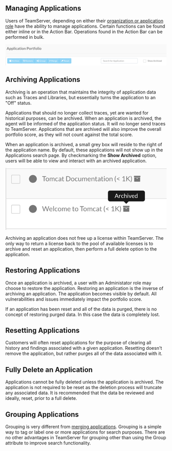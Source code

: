 <!--
title: "Managing Applications"
description: "Overview of the core operations for an application from the action bar."
tags: "TeamServer application archiving restoring resetting deleting"
-->

## Managing Applications
Users of TeamServer, depending on either their [organization or application role](user_tsguideset.html#roles) have the ability to manage applications. Certain functions can be found either inline or in the Action Bar. Operations found in the Action Bar can be performed in bulk.

<a href="assets/images/Application_Action_Bar.png" rel="lightbox" title="Application Action Bar"><img class="thumbnail" src="assets/images/Application_Action_Bar.png"/></a>

## Archiving Applications
Archiving is an operation that maintains the integrity of application data such as Traces and Libraries, but essentially turns the application to an "Off" status.

Applications that should no longer collect traces, yet are wanted for historical purposes, can be archived. When an application is archived, the agent will be informed of the application status. It will no longer send traces to TeamServer. Applications that are archived will also improve the overall portfolio score, as they will not count against the total score. 

When an application is archived, a small grey box will reside to the right of the application name. By default, these applications will not show up in the Applications search page. By checkmarking the **Show Archived** option, users will be able to view and interact with an archived application.

<a href="assets/images/Archived_App.png" rel="lightbox" title="Example Archived Application"><img class="thumbnail" src="assets/images/Archived_App.png"/></a>

Archiving an application does not free up a license within TeamServer. The only way to return a license back to the pool of available licenses is to archive and reset an application, then perform a full delete option to the application.

## Restoring Applications
Once an application is archived, a user with an Administator role may choose to restore the application. Restoring an application is the inverse of archiving an application. The application becomes visible by default. All vulnerabilities and issues immediately impact the portfolio score.

If an application has been reset and all of the data is purged, there is no concept of restoring purged data. In this case the data is completely lost.

## Resetting Applications
Customers will often reset applications for the purpose of clearing all history and findings associated with a given application. Resetting doesn't remove the application, but rather purges all of the data associated with it.


## Fully Delete an Application 
Applications cannot be fully deleted unless the application is archived. The application is not required to be reset as the deletion process will truncate any associated data. It is recommended that the data be reviewed and ideally, reset, prior to a full delete. 


## Grouping Applications
Grouping is very different from [merging applications](user_tsguideapp.html#merge). Grouping is a simple way to tag or label one or more applications for search purposes. There are no other advantages in TeamServer for grouping other than using the Group attribute to improve search functionality.

